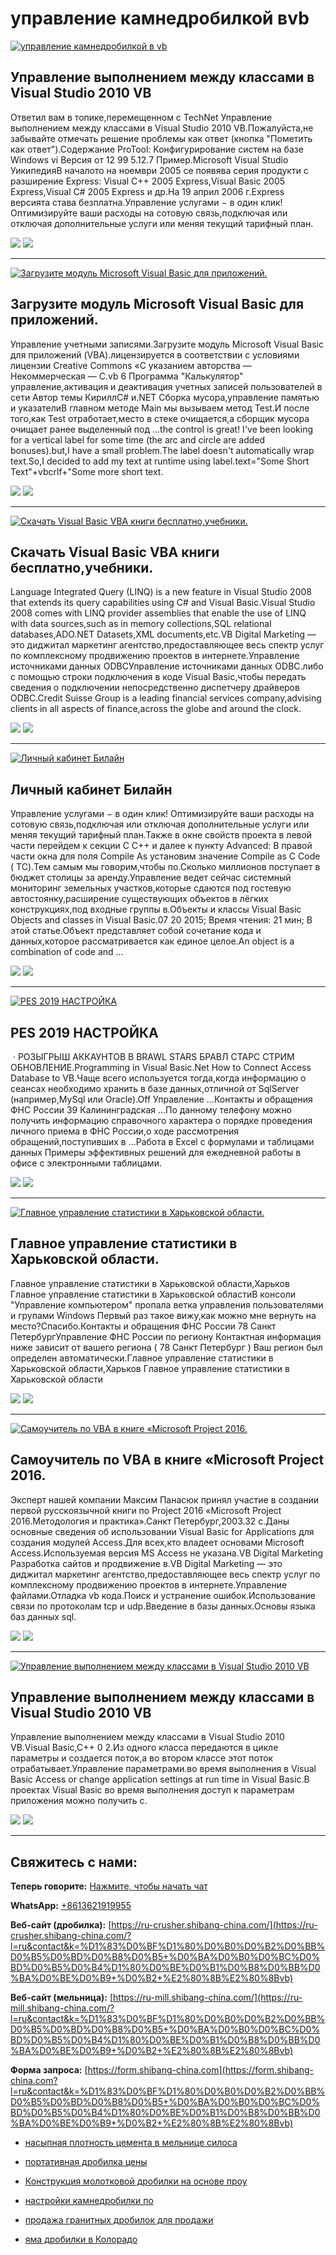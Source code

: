 # управление камнедробилкой в ​​vb

<a href="https://swt.shibang-china.com/?l=ru&img&k=%D1%83%D0%BF%D1%80%D0%B0%D0%B2%D0%BB%D0%B5%D0%BD%D0%B8%D0%B5+%D0%BA%D0%B0%D0%BC%D0%BD%D0%B5%D0%B4%D1%80%D0%BE%D0%B1%D0%B8%D0%BB%D0%BA%D0%BE%D0%B9+%D0%B2+%E2%80%8B%E2%80%8Bvb" target="_blank">![управление камнедробилкой в ​​vb](http://static.shibang-china.com/all-800x300/1362.jpg)</a>

## Управление выполнением между классами в Visual Studio 2010 VB
Ответил вам в топике,перемещенном с TechNet Управление выполнением между классами в Visual Studio 2010 VB.Пожалуйста,не забывайте отмечать решение проблемы как ответ (кнопка &quot;Пометить как ответ&quot;).Содержание ProTool: Конфигурирование систем на базе Windows vi Версия от 12 99 5.12.7 Пример.Microsoft Visual Studio УикипедияВ началото на ноември 2005 се появява серия продукти с разширение Express: Visual C++ 2005 Express,Visual Basic 2005 Express,Visual C# 2005 Express и др.На 19 април 2006 г.Express версията става безплатна.Управление услугами − в один клик! Оптимизируйте ваши расходы на сотовую связь,подключая или отключая дополнительные услуги или меняя текущий тарифный план.


<a href="https://whatsapp.shibangsoft.com/WhatsApp.php" target="_blank" title="WhatsApp">![](http://static.shibang-china.com/icon/whatsapp.png)</a> <a href="https://swt.shibang-china.com/?l=ru&icon&k=%D1%83%D0%BF%D1%80%D0%B0%D0%B2%D0%BB%D0%B5%D0%BD%D0%B8%D0%B5+%D0%BA%D0%B0%D0%BC%D0%BD%D0%B5%D0%B4%D1%80%D0%BE%D0%B1%D0%B8%D0%BB%D0%BA%D0%BE%D0%B9+%D0%B2+%E2%80%8B%E2%80%8Bvb" target="_blank">![](http://static.shibang-china.com/icon/chat-ru.png)</a>

---

<a href="https://swt.shibang-china.com/?l=ru&img&k=%D1%83%D0%BF%D1%80%D0%B0%D0%B2%D0%BB%D0%B5%D0%BD%D0%B8%D0%B5+%D0%BA%D0%B0%D0%BC%D0%BD%D0%B5%D0%B4%D1%80%D0%BE%D0%B1%D0%B8%D0%BB%D0%BA%D0%BE%D0%B9+%D0%B2+%E2%80%8B%E2%80%8Bvb" target="_blank">![Загрузите модуль Microsoft Visual Basic для приложений.](http://static.shibang-china.com/all-800x300/255.jpg)</a>

## Загрузите модуль Microsoft Visual Basic для приложений.
Управление учетными записями.Загрузите модуль Microsoft Visual Basic для приложений (VBA).лицензируется в соответствии с условиями лицензии Creative Commons &#171;С указанием авторства — Некоммерческая — С.vb 6 Программа &quot;Калькулятор&quot; управление,активация и деактивация учетных записей пользователей в сети Автор темы КириллC# и.NET Сборка мусора,управление памятью и указателиВ главном методе Main мы вызываем метод Test.И после того,как Test отработает,место в стеке очищается,а сборщик мусора очищает ранее выделенный под …the control is great! I've been looking for a vertical label for some time (the arc and circle are added bonuses).but,I have a small problem.The label doesn't automatically wrap text.So,I decided to add my text at runtime using label.text=&quot;Some Short Text&quot;+vbcrlf+&quot;Some more short text.


<a href="https://whatsapp.shibangsoft.com/WhatsApp.php" target="_blank" title="WhatsApp">![](http://static.shibang-china.com/icon/whatsapp.png)</a> <a href="https://swt.shibang-china.com/?l=ru&icon&k=%D1%83%D0%BF%D1%80%D0%B0%D0%B2%D0%BB%D0%B5%D0%BD%D0%B8%D0%B5+%D0%BA%D0%B0%D0%BC%D0%BD%D0%B5%D0%B4%D1%80%D0%BE%D0%B1%D0%B8%D0%BB%D0%BA%D0%BE%D0%B9+%D0%B2+%E2%80%8B%E2%80%8Bvb" target="_blank">![](http://static.shibang-china.com/icon/chat-ru.png)</a>

---

<a href="https://swt.shibang-china.com/?l=ru&img&k=%D1%83%D0%BF%D1%80%D0%B0%D0%B2%D0%BB%D0%B5%D0%BD%D0%B8%D0%B5+%D0%BA%D0%B0%D0%BC%D0%BD%D0%B5%D0%B4%D1%80%D0%BE%D0%B1%D0%B8%D0%BB%D0%BA%D0%BE%D0%B9+%D0%B2+%E2%80%8B%E2%80%8Bvb" target="_blank">![Скачать Visual Basic VBA книги бесплатно,учебники.](http://static.shibang-china.com/all-800x300/23.jpg)</a>

## Скачать Visual Basic VBA книги бесплатно,учебники.
Language Integrated Query (LINQ) is a new feature in Visual Studio 2008 that extends its query capabilities using C# and Visual Basic.Visual Studio 2008 comes with LINQ provider assemblies that enable the use of LINQ with data sources,such as in memory collections,SQL relational databases,ADO.NET Datasets,XML documents,etc.VB Digital Marketing — это диджитал маркетинг агентство,предоставляющее весь спектр услуг по комплексному продвижению проектов в интернете.Управление источниками данных ODBCУправление источниками данных ODBC.либо с помощью строки подключения в коде Visual Basic,чтобы передать сведения о подключении непосредственно диспетчеру драйверов ODBC.Credit Suisse Group is a leading financial services company,advising clients in all aspects of finance,across the globe and around the clock.


<a href="https://whatsapp.shibangsoft.com/WhatsApp.php" target="_blank" title="WhatsApp">![](http://static.shibang-china.com/icon/whatsapp.png)</a> <a href="https://swt.shibang-china.com/?l=ru&icon&k=%D1%83%D0%BF%D1%80%D0%B0%D0%B2%D0%BB%D0%B5%D0%BD%D0%B8%D0%B5+%D0%BA%D0%B0%D0%BC%D0%BD%D0%B5%D0%B4%D1%80%D0%BE%D0%B1%D0%B8%D0%BB%D0%BA%D0%BE%D0%B9+%D0%B2+%E2%80%8B%E2%80%8Bvb" target="_blank">![](http://static.shibang-china.com/icon/chat-ru.png)</a>

---

<a href="https://swt.shibang-china.com/?l=ru&img&k=%D1%83%D0%BF%D1%80%D0%B0%D0%B2%D0%BB%D0%B5%D0%BD%D0%B8%D0%B5+%D0%BA%D0%B0%D0%BC%D0%BD%D0%B5%D0%B4%D1%80%D0%BE%D0%B1%D0%B8%D0%BB%D0%BA%D0%BE%D0%B9+%D0%B2+%E2%80%8B%E2%80%8Bvb" target="_blank">![Личный кабинет Билайн](http://static.shibang-china.com/all-800x300/742.jpg)</a>

## Личный кабинет Билайн
Управление услугами − в один клик! Оптимизируйте ваши расходы на сотовую связь,подключая или отключая дополнительные услуги или меняя текущий тарифный план.Также в окне свойств проекта в левой части перейдем к секции С С++ и далее к пункту Advanced: В правой части окна для поля Compile As установим значение Compile as C Code ( TC).Тем самым мы говорим,чтобы по.Сколько миллионов поступает в бюджет столицы за аренду.Управление ведет сейчас системный мониторинг земельных участков,которые сдаются под гостевую автостоянку,расширение существующих объектов в лёгких конструкциях,под входные группы в.Объекты и классы Visual Basic Objects and classes in Visual Basic.07 20 2015; Время чтения: 21 мин; В этой статье.Объект представляет собой сочетание кода и данных,которое рассматривается как единое целое.An object is a combination of code and …


<a href="https://whatsapp.shibangsoft.com/WhatsApp.php" target="_blank" title="WhatsApp">![](http://static.shibang-china.com/icon/whatsapp.png)</a> <a href="https://swt.shibang-china.com/?l=ru&icon&k=%D1%83%D0%BF%D1%80%D0%B0%D0%B2%D0%BB%D0%B5%D0%BD%D0%B8%D0%B5+%D0%BA%D0%B0%D0%BC%D0%BD%D0%B5%D0%B4%D1%80%D0%BE%D0%B1%D0%B8%D0%BB%D0%BA%D0%BE%D0%B9+%D0%B2+%E2%80%8B%E2%80%8Bvb" target="_blank">![](http://static.shibang-china.com/icon/chat-ru.png)</a>

---

<a href="https://swt.shibang-china.com/?l=ru&img&k=%D1%83%D0%BF%D1%80%D0%B0%D0%B2%D0%BB%D0%B5%D0%BD%D0%B8%D0%B5+%D0%BA%D0%B0%D0%BC%D0%BD%D0%B5%D0%B4%D1%80%D0%BE%D0%B1%D0%B8%D0%BB%D0%BA%D0%BE%D0%B9+%D0%B2+%E2%80%8B%E2%80%8Bvb" target="_blank">![PES 2019 НАСТРОЙКА](http://static.shibang-china.com/all-800x300/1314.jpg)</a>

## PES 2019 НАСТРОЙКА
&nbsp;&#0183;&#32;РОЗЫГРЫШ АККАУНТОВ В BRAWL STARS БРАВЛ СТАРС СТРИМ ОБНОВЛЕНИЕ.Programming in Visual Basic.Net How to Connect Access Database to VB.Чаще всего используется тогда,когда информацию о сеансах необходимо хранить в базе данных,отличной от SqlServer (например,MySql или Oracle).Off Управление …Контакты и обращения ФНС России 39 Калининградская …По данному телефону можно получить информацию справочного характера о порядке проведения личного приема в ФНС России,о ходе рассмотрения обращений,поступивших в …Работа в Excel с формулами и таблицами данных Примеры эффективных решений для ежедневной работы в офисе с электронными таблицами.


<a href="https://whatsapp.shibangsoft.com/WhatsApp.php" target="_blank" title="WhatsApp">![](http://static.shibang-china.com/icon/whatsapp.png)</a> <a href="https://swt.shibang-china.com/?l=ru&icon&k=%D1%83%D0%BF%D1%80%D0%B0%D0%B2%D0%BB%D0%B5%D0%BD%D0%B8%D0%B5+%D0%BA%D0%B0%D0%BC%D0%BD%D0%B5%D0%B4%D1%80%D0%BE%D0%B1%D0%B8%D0%BB%D0%BA%D0%BE%D0%B9+%D0%B2+%E2%80%8B%E2%80%8Bvb" target="_blank">![](http://static.shibang-china.com/icon/chat-ru.png)</a>

---

<a href="https://swt.shibang-china.com/?l=ru&img&k=%D1%83%D0%BF%D1%80%D0%B0%D0%B2%D0%BB%D0%B5%D0%BD%D0%B8%D0%B5+%D0%BA%D0%B0%D0%BC%D0%BD%D0%B5%D0%B4%D1%80%D0%BE%D0%B1%D0%B8%D0%BB%D0%BA%D0%BE%D0%B9+%D0%B2+%E2%80%8B%E2%80%8Bvb" target="_blank">![Главное управление статистики в Харьковской области.](http://static.shibang-china.com/all-800x300/1026.jpg)</a>

## Главное управление статистики в Харьковской области.
Главное управление статистики в Харьковской области,Харьков Главное управление статистики в Харьковской областиВ консоли &quot;Управление компьютером&quot; пропала ветка управления пользователями и групами Windows Первый раз такое вижу,как можно мне вернуть на место?Спасибо.Контакты и обращения ФНС России 78 Санкт ПетербургУправление ФНС России по региону Контактная информация ниже зависит от вашего региона ( 78 Санкт Петербург ) Ваш регион был определен автоматически.Главное управление статистики в Харьковской области,Харьков Главное управление статистики в Харьковской области


<a href="https://whatsapp.shibangsoft.com/WhatsApp.php" target="_blank" title="WhatsApp">![](http://static.shibang-china.com/icon/whatsapp.png)</a> <a href="https://swt.shibang-china.com/?l=ru&icon&k=%D1%83%D0%BF%D1%80%D0%B0%D0%B2%D0%BB%D0%B5%D0%BD%D0%B8%D0%B5+%D0%BA%D0%B0%D0%BC%D0%BD%D0%B5%D0%B4%D1%80%D0%BE%D0%B1%D0%B8%D0%BB%D0%BA%D0%BE%D0%B9+%D0%B2+%E2%80%8B%E2%80%8Bvb" target="_blank">![](http://static.shibang-china.com/icon/chat-ru.png)</a>

---

<a href="https://swt.shibang-china.com/?l=ru&img&k=%D1%83%D0%BF%D1%80%D0%B0%D0%B2%D0%BB%D0%B5%D0%BD%D0%B8%D0%B5+%D0%BA%D0%B0%D0%BC%D0%BD%D0%B5%D0%B4%D1%80%D0%BE%D0%B1%D0%B8%D0%BB%D0%BA%D0%BE%D0%B9+%D0%B2+%E2%80%8B%E2%80%8Bvb" target="_blank">![Самоучитель по VBA в книге &#171;Microsoft Project 2016.](http://static.shibang-china.com/all-800x300/744.jpg)</a>

## Самоучитель по VBA в книге &#171;Microsoft Project 2016.
Эксперт нашей компании Максим Панасюк принял участие в создании первой русскоязычной книги по Project 2016 &#171;Microsoft Project 2016.Методология и практика&#187;.Санкт Петербург,2003.32 с.Даны основные сведения об использовании Visual Basic for Applications для создания модулей Access.Для всех,кто владеет основами Microsoft Access.Используемая версия MS Access не указана.VB Digital Marketing Разработка сайтов и продвижение в.VB Digital Marketing — это диджитал маркетинг агентство,предоставляющее весь спектр услуг по комплексному продвижению проектов в интернете.Управление файлами.Отладка vb кода.Поиск и устранение ошибок.Использование связи по протоколам tcp и udp.Введение в базы данных.Основы языка баз данных sql.


<a href="https://whatsapp.shibangsoft.com/WhatsApp.php" target="_blank" title="WhatsApp">![](http://static.shibang-china.com/icon/whatsapp.png)</a> <a href="https://swt.shibang-china.com/?l=ru&icon&k=%D1%83%D0%BF%D1%80%D0%B0%D0%B2%D0%BB%D0%B5%D0%BD%D0%B8%D0%B5+%D0%BA%D0%B0%D0%BC%D0%BD%D0%B5%D0%B4%D1%80%D0%BE%D0%B1%D0%B8%D0%BB%D0%BA%D0%BE%D0%B9+%D0%B2+%E2%80%8B%E2%80%8Bvb" target="_blank">![](http://static.shibang-china.com/icon/chat-ru.png)</a>

---

<a href="https://swt.shibang-china.com/?l=ru&img&k=%D1%83%D0%BF%D1%80%D0%B0%D0%B2%D0%BB%D0%B5%D0%BD%D0%B8%D0%B5+%D0%BA%D0%B0%D0%BC%D0%BD%D0%B5%D0%B4%D1%80%D0%BE%D0%B1%D0%B8%D0%BB%D0%BA%D0%BE%D0%B9+%D0%B2+%E2%80%8B%E2%80%8Bvb" target="_blank">![Управление выполнением между классами в Visual Studio 2010 VB](http://static.shibang-china.com/all-800x300/1271.jpg)</a>

## Управление выполнением между классами в Visual Studio 2010 VB
Управление выполнением между классами в Visual Studio 2010 VB.Visual Basic,C++ 0 2.Из одного класса передаются в цикле параметры и создается поток,а во втором классе этот поток отрабатывает.Управление параметрами.во время выполнения в Visual Basic Access or change application settings at run time in Visual Basic.В проектах Visual Basic во время выполнения доступ к параметрам приложения можно получить с.

<a href="https://whatsapp.shibangsoft.com/WhatsApp.php" target="_blank" title="WhatsApp">![](http://static.shibang-china.com/icon/whatsapp.png)</a> <a href="https://swt.shibang-china.com/?l=ru&icon&k=%D1%83%D0%BF%D1%80%D0%B0%D0%B2%D0%BB%D0%B5%D0%BD%D0%B8%D0%B5+%D0%BA%D0%B0%D0%BC%D0%BD%D0%B5%D0%B4%D1%80%D0%BE%D0%B1%D0%B8%D0%BB%D0%BA%D0%BE%D0%B9+%D0%B2+%E2%80%8B%E2%80%8Bvb" target="_blank">![](http://static.shibang-china.com/icon/chat-ru.png)</a>

---
## Свяжитесь с нами:

**Теперь говорите:** [Нажмите, чтобы начать чат](https://swt.shibang-china.com?l=ru&contact&k=%D1%83%D0%BF%D1%80%D0%B0%D0%B2%D0%BB%D0%B5%D0%BD%D0%B8%D0%B5+%D0%BA%D0%B0%D0%BC%D0%BD%D0%B5%D0%B4%D1%80%D0%BE%D0%B1%D0%B8%D0%BB%D0%BA%D0%BE%D0%B9+%D0%B2+%E2%80%8B%E2%80%8Bvb)

**WhatsApp:**  [+8613621919955](https://whatsapp.shibangsoft.com/WhatsApp.php)

**Веб-сайт (дробилка):** [https://ru-crusher.shibang-china.com/](https://ru-crusher.shibang-china.com/?l=ru&contact&k=%D1%83%D0%BF%D1%80%D0%B0%D0%B2%D0%BB%D0%B5%D0%BD%D0%B8%D0%B5+%D0%BA%D0%B0%D0%BC%D0%BD%D0%B5%D0%B4%D1%80%D0%BE%D0%B1%D0%B8%D0%BB%D0%BA%D0%BE%D0%B9+%D0%B2+%E2%80%8B%E2%80%8Bvb)

**Веб-сайт (мельница):** [https://ru-mill.shibang-china.com/](https://ru-mill.shibang-china.com/?l=ru&contact&k=%D1%83%D0%BF%D1%80%D0%B0%D0%B2%D0%BB%D0%B5%D0%BD%D0%B8%D0%B5+%D0%BA%D0%B0%D0%BC%D0%BD%D0%B5%D0%B4%D1%80%D0%BE%D0%B1%D0%B8%D0%BB%D0%BA%D0%BE%D0%B9+%D0%B2+%E2%80%8B%E2%80%8Bvb)

**Форма запроса:** [https://form.shibang-china.com](https://form.shibang-china.com?l=ru&contact&k=%D1%83%D0%BF%D1%80%D0%B0%D0%B2%D0%BB%D0%B5%D0%BD%D0%B8%D0%B5+%D0%BA%D0%B0%D0%BC%D0%BD%D0%B5%D0%B4%D1%80%D0%BE%D0%B1%D0%B8%D0%BB%D0%BA%D0%BE%D0%B9+%D0%B2+%E2%80%8B%E2%80%8Bvb)

* [насыпная плотность цемента в мельнице силоса](../133/%D0%BD%D0%B0%D1%81%D1%8B%D0%BF%D0%BD%D0%B0%D1%8F%20%D0%BF%D0%BB%D0%BE%D1%82%D0%BD%D0%BE%D1%81%D1%82%D1%8C%20%D1%86%D0%B5%D0%BC%D0%B5%D0%BD%D1%82%D0%B0%20%D0%B2%20%D0%BC%D0%B5%D0%BB%D1%8C%D0%BD%D0%B8%D1%86%D0%B5%20%D1%81%D0%B8%D0%BB%D0%BE%D1%81%D0%B0.md)

* [портативная дробилка цены](../134/%D0%BF%D0%BE%D1%80%D1%82%D0%B0%D1%82%D0%B8%D0%B2%D0%BD%D0%B0%D1%8F%20%D0%B4%D1%80%D0%BE%D0%B1%D0%B8%D0%BB%D0%BA%D0%B0%20%D1%86%D0%B5%D0%BD%D1%8B.md)

* [Конструкция молотковой дробилки на основе проу](../134/%D0%9A%D0%BE%D0%BD%D1%81%D1%82%D1%80%D1%83%D0%BA%D1%86%D0%B8%D1%8F%20%D0%BC%D0%BE%D0%BB%D0%BE%D1%82%D0%BA%D0%BE%D0%B2%D0%BE%D0%B9%20%D0%B4%D1%80%D0%BE%D0%B1%D0%B8%D0%BB%D0%BA%D0%B8%20%D0%BD%D0%B0%20%D0%BE%D1%81%D0%BD%D0%BE%D0%B2%D0%B5%20%D0%BF%D1%80%D0%BE%D1%83.md)

* [настройки камнедробилки по](../132/%D0%BD%D0%B0%D1%81%D1%82%D1%80%D0%BE%D0%B9%D0%BA%D0%B8%20%D0%BA%D0%B0%D0%BC%D0%BD%D0%B5%D0%B4%D1%80%D0%BE%D0%B1%D0%B8%D0%BB%D0%BA%D0%B8%20%D0%BF%D0%BE.md)

* [продажа гранитных дробилок для продажи](../134/%D0%BF%D1%80%D0%BE%D0%B4%D0%B0%D0%B6%D0%B0%20%D0%B3%D1%80%D0%B0%D0%BD%D0%B8%D1%82%D0%BD%D1%8B%D1%85%20%D0%B4%D1%80%D0%BE%D0%B1%D0%B8%D0%BB%D0%BE%D0%BA%20%D0%B4%D0%BB%D1%8F%20%D0%BF%D1%80%D0%BE%D0%B4%D0%B0%D0%B6%D0%B8.md)

* [яма дробилки в Колорадо](../131/%D1%8F%D0%BC%D0%B0%20%D0%B4%D1%80%D0%BE%D0%B1%D0%B8%D0%BB%D0%BA%D0%B8%20%D0%B2%20%D0%9A%D0%BE%D0%BB%D0%BE%D1%80%D0%B0%D0%B4%D0%BE.md)